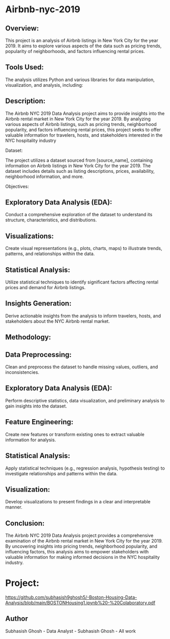 # Airbnb-nyc-2019

## Overview:

This project is an analysis of Airbnb listings in New York City for the year 2019. It aims to explore various aspects of the data such as pricing trends, popularity of neighborhoods, and factors influencing rental prices.

## Tools Used:

The analysis utilizes Python and various libraries for data manipulation, visualization, and analysis, including:

## Description:

The Airbnb NYC 2019 Data Analysis project aims to provide insights into the Airbnb rental market in New York City for the year 2019. By analyzing various aspects of Airbnb listings, such as pricing trends, neighborhood popularity, and factors influencing rental prices, this project seeks to offer valuable information for travelers, hosts, and stakeholders interested in the NYC hospitality industry

Dataset:

The project utilizes a dataset sourced from [source_name], containing information on Airbnb listings in New York City for the year 2019. The dataset includes details such as listing descriptions, prices, availability, neighborhood information, and more.

Objectives:


## Exploratory Data Analysis (EDA):

Conduct a comprehensive exploration of the dataset to understand its structure, characteristics, and distributions.

Visualizations: 
-
Create visual representations (e.g., plots, charts, maps) to illustrate trends, patterns, and relationships within the data.

Statistical Analysis:
-

Utilize statistical techniques to identify significant factors affecting rental prices and demand for Airbnb listings.

Insights Generation:
-

Derive actionable insights from the analysis to inform travelers, hosts, and stakeholders about the NYC Airbnb rental market.

## Methodology:

Data Preprocessing:
-

Clean and preprocess the dataset to handle missing values, outliers, and inconsistencies.

Exploratory Data Analysis (EDA):
-

Perform descriptive statistics, data visualization, and preliminary analysis to gain insights into the dataset.

Feature Engineering:
-

Create new features or transform existing ones to extract valuable information for analysis.

Statistical Analysis:
-

Apply statistical techniques (e.g., regression analysis, hypothesis testing) to investigate relationships and patterns within the data.

Visualization:
-

Develop visualizations to present findings in a clear and interpretable manner.

## Conclusion:

The Airbnb NYC 2019 Data Analysis project provides a comprehensive examination of the Airbnb rental market in New York City for the year 2019. By uncovering insights into pricing trends, neighborhood popularity, and influencing factors, this analysis aims to empower stakeholders with valuable information for making informed decisions in the NYC hospitality industry.


# Project:
https://github.com/subhasish9ghosh5/-Boston-Housing-Data-Analysis/blob/main/BOSTONHousing1.ipynb%20-%20Colaboratory.pdf

## Author

Subhasish Ghosh - Data Analyst - Subhasish Ghosh - All work

